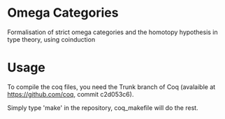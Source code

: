 # Omega Categories

Formalisation of strict omega categories and the homotopy hypothesis
in type theory, using coinduction


# Usage

To compile the coq files, you need the Trunk branch of Coq
(avalaible at https://github.com/coq, commit c2d053c6).

Simply type 'make' in the repository, coq_makefile will do the rest.
